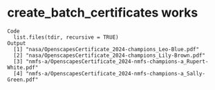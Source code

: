 # create_batch_certificates works

    Code
      list.files(tdir, recursive = TRUE)
    Output
      [1] "nasa/OpenscapesCertificate_2024-champions_Leo-Blue.pdf"             
      [2] "nasa/OpenscapesCertificate_2024-champions_Lily-Brown.pdf"           
      [3] "nmfs-a/OpenscapesCertificate_2024-nmfs-champions-a_Rupert-White.pdf"
      [4] "nmfs-a/OpenscapesCertificate_2024-nmfs-champions-a_Sally-Green.pdf" 

